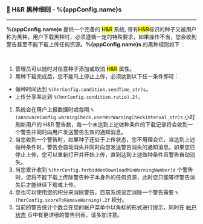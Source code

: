 ### :orange_book: H&R 黑种细则 - %(appConfig.name)s
---
**%(appConfig.name)s** 提供一个完备的 <mark>H&R</mark> 系统, 带有<mark>H&R</mark>标识的种子又被用户称为黑种，用户下载黑种时，必须遵循一定的特殊要求，如果操作不当，您会收到警告甚至不能下载上传任何资源。**%(appConfig.name)s** 的黑种规则如下：

&emsp;

1. 管理员可以随时对任意种子添加或取消 <mark>H&R</mark> 属性。
1. 黑种下载完成后，您不能马上停止上传，必须达到以下任一条件即可：
  * 做种时间达到 `%(hnrConfig.condition.seedTime_str)s`。
  * 上传分享率达到 `%(hnrConfig.condition.ratio).2f`。
1. 系统会在用户上报数据时或每隔 `%(announceConfig.warningCheck.userHnrWarningCheckInterval_str)s` 小时刷新用户的 H&R 警告数，每一个未达到上述做种条件的下载记录将会收到一个警告并同时向用户发送警告生效的通知消息。
1. 当您收到一个警告时，如果种子还处于上传状态，您不用理会它，当达到上述做种条件时，警告会自动消失并同时向您发送警告消失的通知消息。如果您已停止上传，您可以重新打开并开始上传，直到达到上述做种条件且警告自动消失。
1. 当您累计收到 `%(hnrConfig.forbiddenDownloadMinWarningNumber)d` 个警告时，您将不能下载上传除警告种子本身外的任何资源，此时您只能等待警告消失后才能继续下载或上传。
1. 您也可以使用您的积分来消除警告，目前系统设定消除一个警告需要 `%(hnrConfig.scoreToRemoveWarning).2f` 积分。
1. 当前的警告统计个数会在您的帐户菜单中以角标的形式进行提示，同时在 [帐户状态](/status/account) 页中有更详细的警告列表，请多加注意。